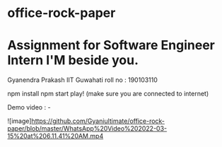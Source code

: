 # office-rock-paper

<h1>Assignment for Software Engineer Intern I'M beside you. </h1>

Gyanendra Prakash
IIT Guwahati
roll no : 190103110

npm install 
npm start
play!
(make sure you are connected to internet)


Demo video : -

![image]https://github.com/Gyaniultimate/office-rock-paper/blob/master/WhatsApp%20Video%202022-03-15%20at%206.11.41%20AM.mp4
  
</video>
